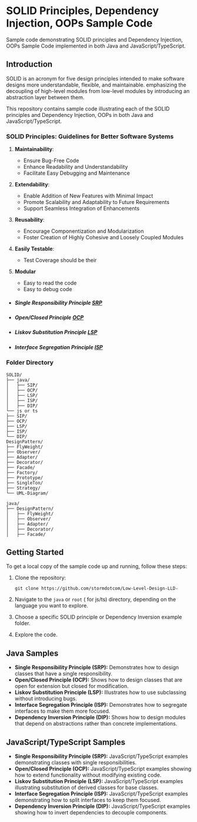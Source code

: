 # SOLID Principles, Dependency Injection, OOPs Sample Code

Sample code demonstrating SOLID principles and Dependency Injection, OOPs Sample Code implemented in both Java and JavaScript/TypeScript.

## Introduction

SOLID is an acronym for five design principles intended to make software designs more understandable, flexible, and maintainable. emphasizing the decoupling of high-level modules from low-level modules by introducing an abstraction layer between them.

This repository contains sample code illustrating each of the SOLID principles and Dependency Injection, OOPs in both Java and JavaScript/TypeScript.

### SOLID Principles: Guidelines for Better Software Systems

1. **Maintainability**:

   - Ensure Bug-Free Code
   - Enhance Readability and Understandability
   - Facilitate Easy Debugging and Maintenance

2. **Extendability**:

   - Enable Addition of New Features with Minimal Impact
   - Promote Scalability and Adaptability to Future Requirements
   - Support Seamless Integration of Enhancements

3. **Reusability**:

   - Encourage Componentization and Modularization
   - Foster Creation of Highly Cohesive and Loosely Coupled Modules

4. **Easily Testable**:
   - Test Coverage should be their
5. **Modular**
   - Easy to read the code
   - Easy to debug code

- ##### Single Responsibility Principle [SRP](SOLID/SRP/SRP.md)
- ##### Open/Closed Principle [OCP](SOLID/OCP/ocp.md)
- ##### Liskov Substitution Principle [LSP](SOLID/LSP/lsp.md)
- ##### Interface Segregation Principle [ISP](SOLID/ISP/isp.md)

### Folder Directory

```
SOLID/
├── java/
│   ├── SIP/
│   ├── OCP/
│   ├── LSP/
│   ├── ISP/
│   ├── DIP/
└── js or ts
├── SIP/
├── OCP/
├── LSP/
├── ISP/
└── DIP/
DesignPattern/
├── FlyWeight/
├── Observer/
├── Adapter/
├── Decorator/
├── Facade/
├── Factory/
├── Prototype/
├── SingleTon/
├── Strategy/
└── UML-Diagram/

java/
├── DesignPattern/
│   ├── FlyWeight/
│   ├── Observer/
│   ├── Adapter/
│   ├── Decorator/
│   ├── Facade/
```

## Getting Started

To get a local copy of the sample code up and running, follow these steps:

1. Clone the repository:

   ```
   git clone https://github.com/stormdotcom/Low-Level-Design-LLD-
   ```

2. Navigate to the `java` or `root` ( for js/ts) directory, depending on the language you want to explore.

3. Choose a specific SOLID principle or Dependency Inversion example folder.

4. Explore the code.

## Java Samples

- **Single Responsibility Principle (SRP):** Demonstrates how to design classes that have a single responsibility.
- **Open/Closed Principle (OCP):** Shows how to design classes that are open for extension but closed for modification.
- **Liskov Substitution Principle (LSP):** Illustrates how to use subclassing without introducing bugs.
- **Interface Segregation Principle (ISP):** Demonstrates how to segregate interfaces to make them more focused.
- **Dependency Inversion Principle (DIP):** Shows how to design modules that depend on abstractions rather than concrete implementations.

## JavaScript/TypeScript Samples

- **Single Responsibility Principle (SRP):** JavaScript/TypeScript examples demonstrating classes with single responsibilities.
- **Open/Closed Principle (OCP):** JavaScript/TypeScript examples showing how to extend functionality without modifying existing code.
- **Liskov Substitution Principle (LSP):** JavaScript/TypeScript examples illustrating substitution of derived classes for base classes.
- **Interface Segregation Principle (ISP):** JavaScript/TypeScript examples demonstrating how to split interfaces to keep them focused.
- **Dependency Inversion Principle (DIP):** JavaScript/TypeScript examples showing how to invert dependencies to decouple components.
